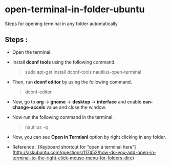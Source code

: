 # open-terminal-in-folder-ubuntu
Steps for opening terminal in any folder automatically

## Steps :

* Open the terminal.
* Install **dconf tools** using the following command.

  > sudo apt-get install dconf-tools nautilus-open-terminal
  
* Then, run **dconf editor** by using the following command.

  > dconf-editor
* Now, go to **org** -> **gnome** -> **desktop** -> **interface** and enable **can-change-accels** value and close the window.
* Now run the following command in the terminal.

  > nautilus -q
* Now, you can see **Open in Termianl** option by right clicking in any folder.
* Reference : [Keyboard shortcut for “open a terminal here”]         (http://askubuntu.com/questions/117452/how-do-you-add-open-in-terminal-to-the-right-click-mouse-menu-for-folders-dire)
